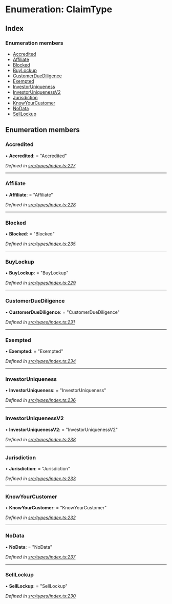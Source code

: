# Enumeration: ClaimType

## Index

### Enumeration members

* [Accredited](claimtype.md#accredited)
* [Affiliate](claimtype.md#affiliate)
* [Blocked](claimtype.md#blocked)
* [BuyLockup](claimtype.md#buylockup)
* [CustomerDueDiligence](claimtype.md#customerduediligence)
* [Exempted](claimtype.md#exempted)
* [InvestorUniqueness](claimtype.md#investoruniqueness)
* [InvestorUniquenessV2](claimtype.md#investoruniquenessv2)
* [Jurisdiction](claimtype.md#jurisdiction)
* [KnowYourCustomer](claimtype.md#knowyourcustomer)
* [NoData](claimtype.md#nodata)
* [SellLockup](claimtype.md#selllockup)

## Enumeration members

###  Accredited

• **Accredited**: = "Accredited"

*Defined in [src/types/index.ts:227](https://github.com/PolymathNetwork/polymesh-sdk/blob/7362b318/src/types/index.ts#L227)*

___

###  Affiliate

• **Affiliate**: = "Affiliate"

*Defined in [src/types/index.ts:228](https://github.com/PolymathNetwork/polymesh-sdk/blob/7362b318/src/types/index.ts#L228)*

___

###  Blocked

• **Blocked**: = "Blocked"

*Defined in [src/types/index.ts:235](https://github.com/PolymathNetwork/polymesh-sdk/blob/7362b318/src/types/index.ts#L235)*

___

###  BuyLockup

• **BuyLockup**: = "BuyLockup"

*Defined in [src/types/index.ts:229](https://github.com/PolymathNetwork/polymesh-sdk/blob/7362b318/src/types/index.ts#L229)*

___

###  CustomerDueDiligence

• **CustomerDueDiligence**: = "CustomerDueDiligence"

*Defined in [src/types/index.ts:231](https://github.com/PolymathNetwork/polymesh-sdk/blob/7362b318/src/types/index.ts#L231)*

___

###  Exempted

• **Exempted**: = "Exempted"

*Defined in [src/types/index.ts:234](https://github.com/PolymathNetwork/polymesh-sdk/blob/7362b318/src/types/index.ts#L234)*

___

###  InvestorUniqueness

• **InvestorUniqueness**: = "InvestorUniqueness"

*Defined in [src/types/index.ts:236](https://github.com/PolymathNetwork/polymesh-sdk/blob/7362b318/src/types/index.ts#L236)*

___

###  InvestorUniquenessV2

• **InvestorUniquenessV2**: = "InvestorUniquenessV2"

*Defined in [src/types/index.ts:238](https://github.com/PolymathNetwork/polymesh-sdk/blob/7362b318/src/types/index.ts#L238)*

___

###  Jurisdiction

• **Jurisdiction**: = "Jurisdiction"

*Defined in [src/types/index.ts:233](https://github.com/PolymathNetwork/polymesh-sdk/blob/7362b318/src/types/index.ts#L233)*

___

###  KnowYourCustomer

• **KnowYourCustomer**: = "KnowYourCustomer"

*Defined in [src/types/index.ts:232](https://github.com/PolymathNetwork/polymesh-sdk/blob/7362b318/src/types/index.ts#L232)*

___

###  NoData

• **NoData**: = "NoData"

*Defined in [src/types/index.ts:237](https://github.com/PolymathNetwork/polymesh-sdk/blob/7362b318/src/types/index.ts#L237)*

___

###  SellLockup

• **SellLockup**: = "SellLockup"

*Defined in [src/types/index.ts:230](https://github.com/PolymathNetwork/polymesh-sdk/blob/7362b318/src/types/index.ts#L230)*

